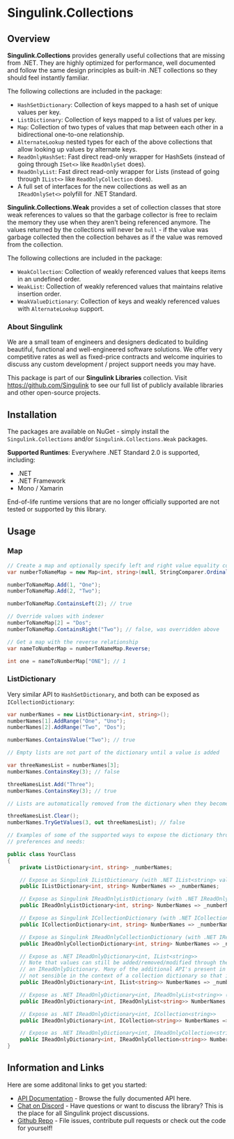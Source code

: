 <div class="article">

# Singulink.Collections

## Overview

**Singulink.Collections** provides generally useful collections that are missing from .NET. They are highly optimized for performance, well documented and follow the same design principles as built-in .NET collections so they should feel instantly familiar.

The following collections are included in the package:
- `HashSetDictionary`: Collection of keys mapped to a hash set of unique values per key.
- `ListDictionary`: Collection of keys mapped to a list of values per key.
- `Map`: Collection of two types of values that map between each other in a bidirectional one-to-one relationship.
- `AlternateLookup` nested types for each of the above collections that allow looking up values by alternate keys.
- `ReadOnlyHashSet`: Fast direct read-only wrapper for HashSets (instead of going through `ISet<>` like `ReadOnlySet` does).
- `ReadOnlyList`: Fast direct read-only wrapper for Lists (instead of going through `IList<>` like `ReadOnlyCollection` does).
- A full set of interfaces for the new collections as well as an `IReadOnlySet<>` polyfill for .NET Standard.

**Singulink.Collections.Weak** provides a set of collection classes that store weak references to values so that the garbage collector is free to reclaim the memory they use when they aren't being referenced anymore. The values returned by the collections will never be `null` - if the value was garbage collected then the collection behaves as if the value was removed from the collection.

The following collections are included in the package:
- `WeakCollection`: Collection of weakly referenced values that keeps items in an undefined order.
- `WeakList`: Collection of weakly referenced values that maintains relative insertion order.
- `WeakValueDictionary`: Collection of keys and weakly referenced values with `AlternateLookup` support.

### About Singulink

We are a small team of engineers and designers dedicated to building beautiful, functional and well-engineered software solutions. We offer very competitive rates as well as fixed-price contracts and welcome inquiries to discuss any custom development / project support needs you may have.

This package is part of our **Singulink Libraries** collection. Visit https://github.com/Singulink to see our full list of publicly available libraries and other open-source projects.

## Installation

The packages are available on NuGet - simply install the `Singulink.Collections` and/or `Singulink.Collections.Weak` packages.

**Supported Runtimes**: Everywhere .NET Standard 2.0 is supported, including:
- .NET
- .NET Framework
- Mono / Xamarin

End-of-life runtime versions that are no longer officially supported are not tested or supported by this library.

## Usage

### Map

```c#
// Create a map and optionally specify left and right value equality comparers
var numberToNameMap = new Map<int, string>(null, StringComparer.OrdinalIgnoreCase);

numberToNameMap.Add(1, "One");
numberToNameMap.Add(2, "Two");

numberToNameMap.ContainsLeft(2); // true

// Override values with indexer
numberToNameMap[2] = "Dos";
numberToNameMap.ContainsRight("Two"); // false, was overridden above

// Get a map with the reverse relationship
var nameToNumberMap = numberToNameMap.Reverse;

int one = nameToNumberMap["ONE"]; // 1

```

### ListDictionary

Very similar API to `HashSetDictionary`, and both can be exposed as `ICollectionDictionary`:

```c#
var numberNames = new ListDictionary<int, string>();
numberNames[1].AddRange("One", "Uno");
numberNames[2].AddRange("Two", "Dos");

numberNames.ContainsValue("Two"); // true

// Empty lists are not part of the dictionary until a value is added

var threeNamesList = numberNames[3];
numberNames.ContainsKey(3); // false

threeNamesList.Add("Three");
numberNames.ContainsKey(3); // true

// Lists are automatically removed from the dictionary when they become empty

threeNamesList.Clear();
numberNames.TryGetValues(3, out threeNamesList); // false

// Examples of some of the supported ways to expose the dictionary through interfaces depending on your
// preferences and needs:

public class YourClass
{
    private ListDictionary<int, string> _numberNames;

    // Expose as Singulink IListDictionary (with .NET IList<string> values)
    public IListDictionary<int, string> NumberNames => _numberNames;

    // Expose as Singulink IReadOnlyListDictionary (with .NET IReadOnlyList<string> values)
    public IReadOnlyListDictionary<int, string> NumberNames => _numberNames.AsReadOnly();

    // Expose as Singulink ICollectionDictionary (with .NET ICollection<string> values)
    public ICollectionDictionary<int, string> NumberNames => _numberNames.AsCollectionDictionary();

    // Expose as Singulink IReadOnlyCollectionDictionary (with .NET IReadOnlyCollection<string> values)
    public IReadOnlyCollectionDictionary<int, string> NumberNames => _numberNames.AsReadOnlyCollectionDictionary();

    // Expose as .NET IReadOnlyDictionary<int, IList<string>>
    // Note that values can still be added/removed/modified through the value ILists even though it is
    // an IReadOnlyDictionary. Many of the additional API's present in the IDictionary interface are
    // not sensible in the context of a collection dictionary so that interface is not supported.
    public IReadOnlyDictionary<int, IList<string>> NumberNames => _numberNames;

    // Expose as .NET IReadOnlyDictionary<int, IReadOnlyList<string>> (fully read-only)
    public IReadOnlyDictionary<int, IReadOnlyList<string>> NumberNames => _numberNames.AsReadOnlyDictionaryOfList();

    // Expose as .NET IReadOnlyDictionary<int, ICollection<string>>
    public IReadOnlyDictionary<int, ICollection<string>> NumberNames => _numberNames.AsDictionaryOfCollection();

    // Expose as .NET IReadOnlyDictionary<int, IReadOnlyCollection<string>>
    public IReadOnlyDictionary<int, IReadOnlyCollection<string>> NumberNames => _numberNames.AsReadOnlyDictionaryOfCollection();
}
```

## Information and Links

Here are some additonal links to get you started:

- [API Documentation](api/Singulink.Collections.yml) - Browse the fully documented API here.
- [Chat on Discord](https://discord.gg/EkQhJFsBu6) - Have questions or want to discuss the library? This is the place for all Singulink project discussions.
- [Github Repo](https://github.com/Singulink/Singulink.Collections) - File issues, contribute pull requests or check out the code for yourself!

</div>